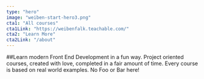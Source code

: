 ```yaml
---
type: "hero"
image: "weiben-start-hero3.png"
cta1: "All courses"
cta1Link: "https://weibenfalk.teachable.com/"
cta2: "Learn More"
cta2Link: "/about"
---
```

##Learn modern Front End Development in a fun way.
Project oriented courses, created with love, completed in a fair amount of time. Every course is based on real world examples. No Foo or Bar here! 